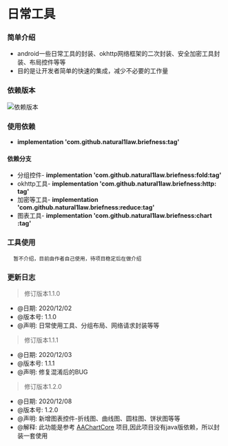 日常工具
======

### 简单介绍
  * android一些日常工具的封装、okhttp网络框架的二次封装、安全加密工具封装、布局控件等等
  * 目的是让开发者简单的快速的集成，减少不必要的工作量

### 依赖版本 
  ![](https://jitpack.io/v/natural1law/briefness.svg "依赖版本")
### 使用依赖
  * **implementation 'com.github.natural1law.briefness:tag'**
  
#### 依赖分支
  * 分组控件- **implementation 'com.github.natural1law.briefness:fold:tag'**
  * okhttp工具- **implementation 'com.github.natural1law.briefness:http: tag'** 
  * 加密等工具- **implementation 'com.github.natural1law.briefness:reduce:tag'** 
  * 图表工具- **implementation 'com.github.natural1law.briefness:chart :tag'** 
  
### 工具使用
  ```
    暂不介绍，目前由作者自己使用，待项目稳定后在做介绍
  ```
  
### 更新日志

  > 修订版本1.1.0
  * @日期: 2020/12/02
  * @版本号: 1.1.0
  * @声明: 日常使用工具、分组布局、网络请求封装等等
  
  > 修订版本1.1.1
  * @日期: 2020/12/03
  * @版本号: 1.1.1
  * @声明: 修复混淆后的BUG
  
  > 修订版本1.2.0
  * @日期: 2020/12/08
  * @版本号: 1.2.0
  * @声明: 新增图表控件-折线图、曲线图、圆柱图、饼状图等等
  * @解释: 此功能是参考 [AAChartCore](https://github.com/AAChartModel/AAChartCore "AAChartCore")  项目,因此项目没有java版依赖，所以封装一套使用
  
